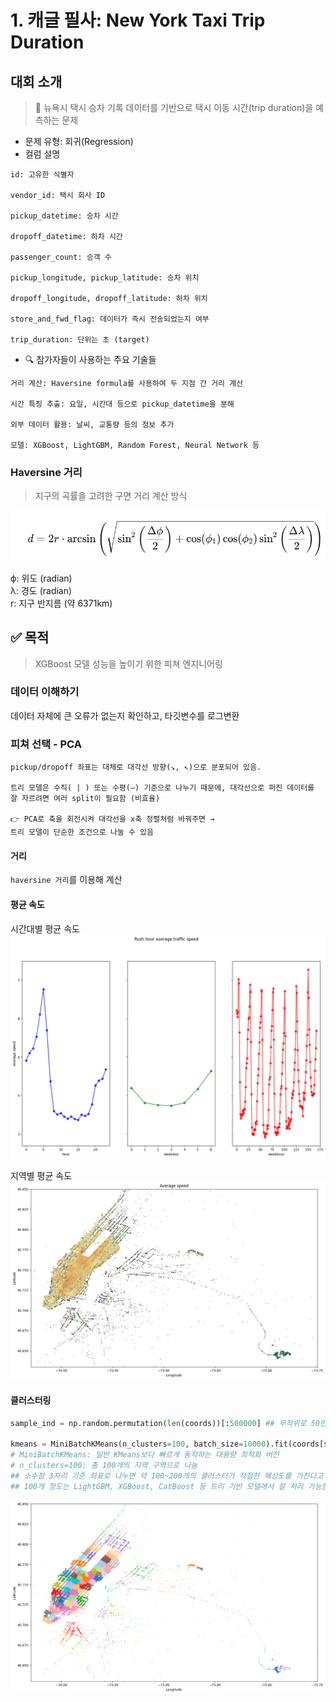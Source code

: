# 1. 캐글 필사: New York Taxi Trip Duration

## 대회 소개
> 🗽 뉴욕시 택시 승차 기록 데이터를 기반으로 택시 이동 시간(trip duration)을 예측하는 문제
- 문제 유형: 회귀(Regression)
- 컬럼 설명
```
id: 고유한 식별자

vendor_id: 택시 회사 ID

pickup_datetime: 승차 시간

dropoff_datetime: 하차 시간

passenger_count: 승객 수

pickup_longitude, pickup_latitude: 승차 위치

dropoff_longitude, dropoff_latitude: 하차 위치

store_and_fwd_flag: 데이터가 즉시 전송되었는지 여부

trip_duration: 단위는 초 (target)
```
- 🔍 참가자들이 사용하는 주요 기술들
```
거리 계산: Haversine formula를 사용하여 두 지점 간 거리 계산

시간 특징 추출: 요일, 시간대 등으로 pickup_datetime을 분해

외부 데이터 활용: 날씨, 교통량 등의 정보 추가

모델: XGBoost, LightGBM, Random Forest, Neural Network 등
```

### Haversine 거리
> 지구의 곡률을 고려한 구면 거리 계산 방식

![alt text](/kaggle_study/image/image30.png)

ϕ: 위도 (radian)   
λ: 경도 (radian)   
r: 지구 반지름 (약 6371km)

## ✅ 목적
> XGBoost 모델 성능을 높이기 위한 피쳐 엔지니어링

### 데이터 이해하기
데이터 자체에 큰 오류가 없는지 확인하고, 타깃변수를 로그변환

### 피쳐 선택 - PCA
```
pickup/dropoff 좌표는 대체로 대각선 방향(↘, ↖)으로 분포되어 있음.

트리 모델은 수직( | ) 또는 수평(—) 기준으로 나누기 때문에, 대각선으로 퍼진 데이터를 잘 자르려면 여러 split이 필요함 (비효율)

👉 PCA로 축을 회전시켜 대각선을 x축 정렬처럼 바꿔주면 →
트리 모델이 단순한 조건으로 나눌 수 있음
```
#### 거리
`haversine 거리`를 이용해 계산

#### 평균 속도
시간대별 평균 속도
![alt text](/kaggle_study/image/image31.png)

지역별 평균 속도
![alt text](/kaggle_study/image/image32.png)

#### 클러스터링
```python
sample_ind = np.random.permutation(len(coords))[:500000] ## 무작위로 50만 개 좌표 샘플 추출

kmeans = MiniBatchKMeans(n_clusters=100, batch_size=10000).fit(coords[sample_ind])
# MiniBatchKMeans: 일반 KMeans보다 빠르게 동작하는 대용량 최적화 버전
# n_clusters=100: 총 100개의 지역 구역으로 나눔
## 소수점 3자리 기준 좌표로 나누면 약 100~200개의 클러스터가 적절한 해상도를 가진다고 한다.
## 100개 정도는 LightGBM, XGBoost, CatBoost 등 트리 기반 모델에서 잘 처리 가능한 범위
```
![alt text](/kaggle_study/image/image33.png)